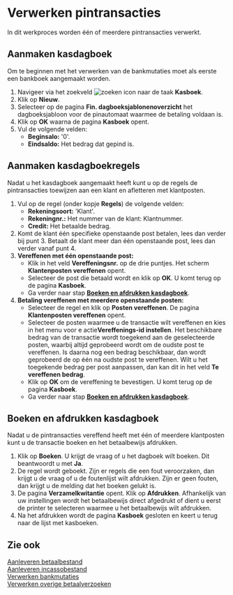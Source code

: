 # Verwerken pintransacties

In dit werkproces worden één of meerdere pintransacties verwerkt.

## Aanmaken kasdagboek

Om te beginnen met het verwerken van de bankmutaties moet als eerste een bankboek aangemaakt worden.

1. Navigeer via het zoekveld ![zoeken icon](/assets/images/zoeken.png "zoeken icon") naar de taak **Kasboek**.
2. Klik op **Nieuw**.
3. Selecteer op de pagina **Fin. dagboeksjablonenoverzicht** het dagboeksjabloon voor de pinautomaat waarmee de betaling voldaan is.
4. Klik op **OK** waarna de pagina **Kasboek** opent.
5. Vul de volgende velden:
	* **Beginsalo:** '0'.
	* **Eindsaldo:** Het bedrag dat gepind is.

## Aanmaken kasdagboekregels

Nadat u het kasdagboek aangemaakt heeft kunt u op de regels de pintransacties toewijzen aan een klant en afletteren met klantposten.

1. Vul op de regel (onder kopje **Regels**) de volgende velden:
	* **Rekeningsoort:** 'Klant'.
	* **Rekeningnr.:** Het nummer van de klant: Klantnummer.
	* **Credit:** Het betaalde bedrag.
2. Komt de klant één specifieke openstaande post betalen, lees dan verder bij punt 3. Betaalt de klant meer dan één openstaande post, lees dan verder vanaf punt 4.
3. **Vereffenen met één openstaande post:**
	* Klik in het veld **Vereffeningsnr.** op de drie puntjes. Het scherm **Klantenposten vereffenen** opent.
	* Selecteer de post die betaald wordt en klik op **OK**. U komt terug op de pagina **Kasboek**.
	* Ga verder naar stap [**Boeken en afdrukken kasdagboek**](#boeken-en-afdrukken-kasdagboek).
4. **Betaling vereffenen met meerdere openstaande posten:**
	* Selecteer de regel en klik op **Posten vereffenen**. De pagina **Klantenposten vereffenen** opent.
	* Selecteer de posten waarmee u de transactie wilt vereffenen en kies in het menu voor e actie**Vereffenings-id instellen**. Het beschikbare bedrag van de transactie wordt toegekend aan de geselecteerde posten, waarbij altijd geprobeerd wordt om de oudste post te vereffenen. Is daarna nog een bedrag beschikbaar, dan wordt geprobeerd de op één na oudste post te vereffenen. Wilt u het toegekende bedrag per post aanpassen, dan kan dit in het veld **Te vereffenen bedrag**.
	* Klik op **OK** om de vereffening te bevestigen. U komt terug op de pagina **Kasboek**.
	* Ga verder naar stap [**Boeken en afdrukken kasdagboek**](#boeken-en-afdrukken-kasdagboek).

## Boeken en afdrukken kasdagboek

Nadat u de pintransacties vereffend heeft met één of meerdere klantposten kunt u de transactie boeken en het betaalbewijs afdrukken.

1. Klik op **Boeken**. U krijgt de vraag of u het dagboek wilt boeken. Dit beantwoordt u met **Ja**.
2. De regel wordt geboekt. Zijn er regels die een fout veroorzaken, dan krijgt u de vraag of u de foutenlijst wilt afdrukken. Zijn er geen fouten, dan krijgt u de melding dat het boeken gelukt is.
3. De pagina **Verzamelkwitantie** opent. Klik op **Afdrukken**. Afhankelijk van uw instellingen wordt het betaalbewijs direct afgedrukt of dient u eerst de printer te selecteren waarmee u het betaalbewijs wilt afdrukken.
4. Na het afdrukken wordt de pagina **Kasboek** gesloten en keert u terug naar de lijst met kasboeken.

## Zie ook

[Aanleveren betaalbestand](../aanleveren-betaalbestand/)  
[Aanleveren incassobestand](../aanleveren-incassobestand/)  
[Verwerken bankmutaties](../verwerken-bankmutaties/)  
[Verwerken overige betaalverzoeken](../verwerken-overige-betaalverzoeken/)
